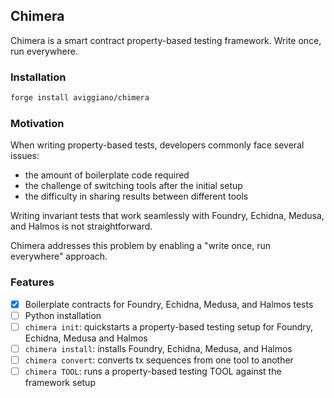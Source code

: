 ## Chimera

Chimera is a smart contract property-based testing framework. Write once, run everywhere.

### Installation

```bash
forge install aviggiano/chimera
```

### Motivation

When writing property-based tests, developers commonly face several issues: 
- the amount of boilerplate code required
- the challenge of switching tools after the initial setup
- the difficulty in sharing results between different tools

Writing invariant tests that work seamlessly with Foundry, Echidna, Medusa, and Halmos is not straightforward. 

Chimera addresses this problem by enabling a "write once, run everywhere" approach.

### Features

- [x] Boilerplate contracts for Foundry, Echidna, Medusa, and Halmos tests
- [ ] Python installation
- [ ] `chimera init`: quickstarts a property-based testing setup for Foundry, Echidna, Medusa and Halmos
- [ ] `chimera install`: installs Foundry, Echidna, Medusa, and Halmos
- [ ] `chimera convert`: converts tx sequences from one tool to another
- [ ] `chimera TOOL`: runs a property-based testing TOOL against the framework setup
